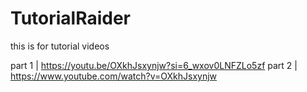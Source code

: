 # TutorialRaider
this is for tutorial videos



part 1 | https://youtu.be/OXkhJsxynjw?si=6_wxov0LNFZLo5zf
part 2 | https://www.youtube.com/watch?v=OXkhJsxynjw
